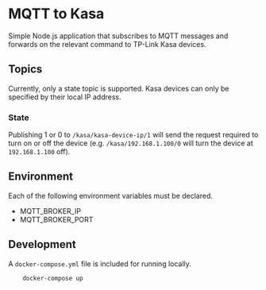 # MQTT to Kasa

Simple Node.js application that subscribes to MQTT messages and forwards on the relevant command to TP-Link Kasa devices.

## Topics
Currently, only a state topic is supported. Kasa devices can only be specified by their local IP address.

### State
Publishing 1 or 0 to `/kasa/kasa-device-ip/1` will send the request required to turn on or off the device (e.g. `/kasa/192.168.1.100/0` will turn the device at `192.168.1.100` off).

## Environment
Each of the following environment variables must be declared.

- MQTT_BROKER_IP
- MQTT_BROKER_PORT

## Development

A `docker-compose.yml` file is included for running locally.

```
    docker-compose up
```